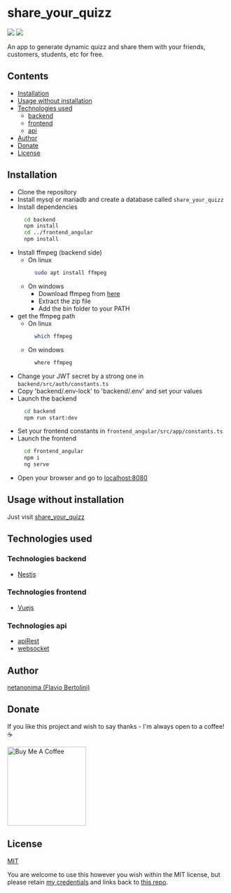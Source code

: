 # share_your_quizz

![](https://img.shields.io/github/license/netanonima/share_your_quizz.svg?style=flat-square)
![](https://img.shields.io/github/stars/netanonima/share_your_quizz.svg?style=flat-square)

An app to generate dynamic quizz and share them with your friends, customers, students, etc for free.

## Contents

- [Installation](#installation)
- [Usage without installation](#usage_without_installation)
- [Technologies used](#technologies)
    - [backend](#technologies-backend)
    - [frontend](#technologies-frontend)
    - [api](#technologies-api)
- [Author](#author)
- [Donate](#donate)
- [License](#license)

## Installation

- Clone the repository
- Install mysql or mariadb and create a database called `share_your_quizz`
- Install dependencies
  ```bash
    cd backend
    npm install
    cd ../frontend_angular
    npm install
  ```
- Install ffmpeg (backend side)
  - On linux
    ```bash
      sudo apt install ffmpeg
    ```
  - On windows
    - Download ffmpeg from [here](https://ffmpeg.zeranoe.com/builds/)
    - Extract the zip file
    - Add the bin folder to your PATH
- get the ffmpeg path
  - On linux
    ```bash
      which ffmpeg
    ```
  - On windows
    ```bash
      where ffmpeg
    ```
- Change your JWT secret by a strong one in `backend/src/auth/constants.ts`
- Copy 'backend/.env-lock' to 'backend/.env' and set your values
- Launch the backend
  ```bash
    cd backend
    npm run start:dev
  ```
- Set your frontend constants in `frontend_angular/src/app/constants.ts`
- Launch the frontend
  ```bash
    cd frontend_angular
    npm i
    ng serve
  ```
- Open your browser and go to [localhost:8080](http://localhost:8080)

## Usage without installation

Just visit [share_your_quizz](https://upcoming.url/)

## Technologies used

### Technologies backend

- [Nestjs](https://nestjs.com/)

### Technologies frontend

- [Vuejs](https://vuejs.org/)

### Technologies api

- [apiRest](https://en.wikipedia.org/wiki/Representational_state_transfer)
- [websocket](https://en.wikipedia.org/wiki/WebSocket)

## Author

[netanonima (Flavio Bertolini)](https://github.com/netanonima)


## Donate

If you like this project and wish to say thanks - I'm always open to a coffee!  :coffee:

<a href="https://www.buymeacoffee.com/netanonima" target="_blank"><img src="https://www.buymeacoffee.com/assets/img/custom_images/black_img.png" alt="Buy Me A Coffee" width='180px' ></a>

## License

[MIT](https://github.com/netanonima/share_your_quizz/blob/master/LICENSE)

You are welcome to use this however you wish within the MIT license, but please retain [my credentials](https://github.com/netanonima) and links back to [this repo](https://github.com/netanonima/share_your_quizz.svg).
